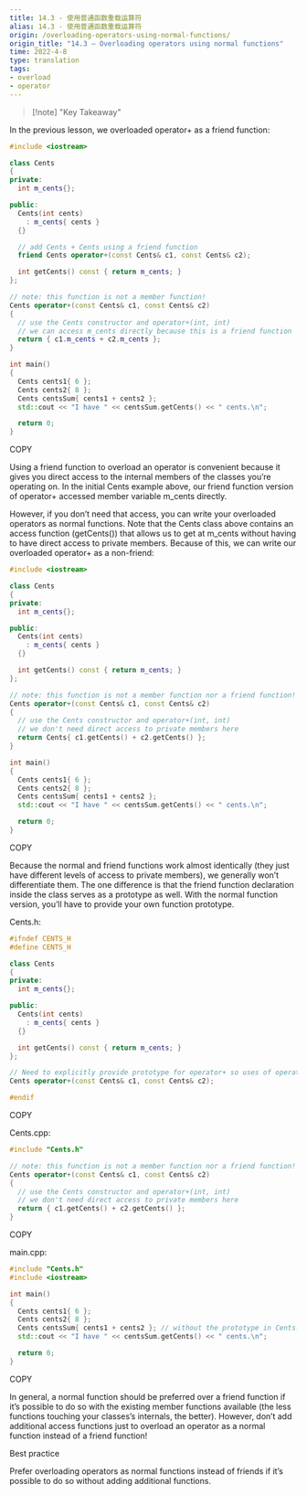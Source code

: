 ```yaml
---
title: 14.3 - 使用普通函数重载运算符
alias: 14.3 - 使用普通函数重载运算符
origin: /overloading-operators-using-normal-functions/
origin_title: "14.3 — Overloading operators using normal functions"
time: 2022-4-8
type: translation
tags:
- overload
- operator
---
```


> [!note] "Key Takeaway"



In the previous lesson, we overloaded operator+ as a friend function:

```cpp
#include <iostream>

class Cents
{
private:
  int m_cents{};

public:
  Cents(int cents)
    : m_cents{ cents }
  {}

  // add Cents + Cents using a friend function
  friend Cents operator+(const Cents& c1, const Cents& c2);

  int getCents() const { return m_cents; }
};

// note: this function is not a member function!
Cents operator+(const Cents& c1, const Cents& c2)
{
  // use the Cents constructor and operator+(int, int)
  // we can access m_cents directly because this is a friend function
  return { c1.m_cents + c2.m_cents };
}

int main()
{
  Cents cents1{ 6 };
  Cents cents2{ 8 };
  Cents centsSum{ cents1 + cents2 };
  std::cout << "I have " << centsSum.getCents() << " cents.\n";

  return 0;
}
```

COPY

Using a friend function to overload an operator is convenient because it gives you direct access to the internal members of the classes you’re operating on. In the initial Cents example above, our friend function version of operator+ accessed member variable m_cents directly.

However, if you don’t need that access, you can write your overloaded operators as normal functions. Note that the Cents class above contains an access function (getCents()) that allows us to get at m_cents without having to have direct access to private members. Because of this, we can write our overloaded operator+ as a non-friend:

```cpp
#include <iostream>

class Cents
{
private:
  int m_cents{};

public:
  Cents(int cents)
    : m_cents{ cents }
  {}

  int getCents() const { return m_cents; }
};

// note: this function is not a member function nor a friend function!
Cents operator+(const Cents& c1, const Cents& c2)
{
  // use the Cents constructor and operator+(int, int)
  // we don't need direct access to private members here
  return Cents{ c1.getCents() + c2.getCents() };
}

int main()
{
  Cents cents1{ 6 };
  Cents cents2{ 8 };
  Cents centsSum{ cents1 + cents2 };
  std::cout << "I have " << centsSum.getCents() << " cents.\n";

  return 0;
}
```

COPY

Because the normal and friend functions work almost identically (they just have different levels of access to private members), we generally won’t differentiate them. The one difference is that the friend function declaration inside the class serves as a prototype as well. With the normal function version, you’ll have to provide your own function prototype.

Cents.h:

```cpp
#ifndef CENTS_H
#define CENTS_H

class Cents
{
private:
  int m_cents{};

public:
  Cents(int cents)
    : m_cents{ cents }
  {}

  int getCents() const { return m_cents; }
};

// Need to explicitly provide prototype for operator+ so uses of operator+ in other files know this overload exists
Cents operator+(const Cents& c1, const Cents& c2);

#endif
```

COPY

Cents.cpp:

```cpp
#include "Cents.h"

// note: this function is not a member function nor a friend function!
Cents operator+(const Cents& c1, const Cents& c2)
{
  // use the Cents constructor and operator+(int, int)
  // we don't need direct access to private members here
  return { c1.getCents() + c2.getCents() };
}
```

COPY

main.cpp:

```cpp
#include "Cents.h"
#include <iostream>

int main()
{
  Cents cents1{ 6 };
  Cents cents2{ 8 };
  Cents centsSum{ cents1 + cents2 }; // without the prototype in Cents.h, this would fail to compile
  std::cout << "I have " << centsSum.getCents() << " cents.\n";

  return 0;
}
```

COPY

In general, a normal function should be preferred over a friend function if it’s possible to do so with the existing member functions available (the less functions touching your classes’s internals, the better). However, don’t add additional access functions just to overload an operator as a normal function instead of a friend function!

Best practice

Prefer overloading operators as normal functions instead of friends if it’s possible to do so without adding additional functions.